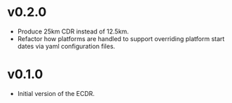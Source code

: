 # v0.2.0

* Produce 25km CDR instead of 12.5km.
* Refactor how platforms are handled to support overriding platform start dates
  via yaml configuration files.


# v0.1.0

* Initial version of the ECDR.
